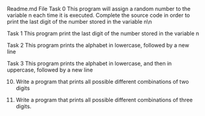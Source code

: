 Readme.md File
Task 0 This program will assign a random number to the variable n each time it is executed. Complete the source code in order to print the last digit of the number stored in the variable n\n

Task 1 This program print the last digit of the number stored in the variable n

Task 2 This program prints the alphabet in lowercase, followed by a new line

Task 3 This program prints the alphabet in lowercase, and then in uppercase, followed by a new line

10. Write a program that prints all possible different combinations of two digits

11. Write a program that prints all possible different combinations of three digits.
